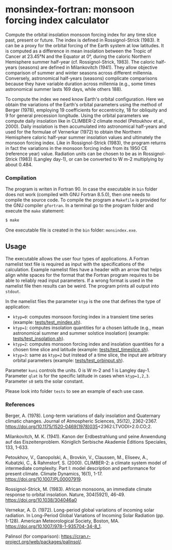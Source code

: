 # monsindex-fortran: monsoon forcing index calculator

Compute the orbital insolation monsoon forcing index for any time slice past, present or future. The index is defined in Rossignol-Strick (1983). It can be a proxy for the orbital forcing of the Earth system at low latitudes. It is computed as a difference in mean insolation between the Tropic of Cancer at 23.45°N and the Equator at 0°, during the caloric Northern Hemisphere summer half-year (cf. Rossignol-Strick, 1983). The caloric half-years (seasons) are defined in Milankovitch (1941). They allow objective comparison of summer and winter seasons across different millennia. Conversely, astronomical half-years (seasons) complicate comparisons because they have variable duration across millennia (e.g., some times astronomical summer lasts 169 days, while others 188). 

To compute the index we need know Earth's orbital configuration. Here we obtain the variations of the Earth's orbital parameters using the method of Berger (1978), employing 19 coefficients for eccentricity, 18 for obliquity and 9 for general precession longitude. Using the orbital parameters we compute daily insolation like in CLIMBER-2 climate model (Petoukhov et al., 2000). Daily insolation is then accumulated into astronomical half-years and used for the formulae of Vernerkar (1972) to obtain the Northern Hemisphere caloric half-year summer insolation values and ultimately the monsoon forcing index. Like in Rossignol-Strick (1983), the program returns in fact the variations in the monsoon forcing index from its 1950 CE (reference year) value. Radiation units can be chosen to be as in Rossignol-Strick (1983) (Langley day-1), or can be converted to W m-2 multiplying by about 0.484.

### Compilation

The program is writen in Fortran 90. In case the executable in `bin` folder does not work (compiled with GNU Fortran 8.5.0), then one needs to compile the source code. To compile the program a `Makefile` is provided for the GNU compiler `gfortran`. In a terminal go to the program folder and execute the `make` statement:

```bash
$ make
```

One executable file is created in the `bin` folder: `monsindex.exe`.

## Usage
The executable allows the user four types of applications. A Fortran namelist text file is required as input with the specifications of the calculation. Example namelist files have a header with an arrow that helps align white spaces for the format that the Fortran program requires to be able to reliably read input parameters. If a wrong format is used in the namelist file then results can be weird. The program prints all output into `stdout`.

In the namelist files the parameter `ktyp` is the one that defines the type of application:

- `ktyp=0`: computes monsoon forcing index in a transient time series (example: [tests/test_mindex.sh](https://github.com/Maduvi/monsindex-fortran/blob/e53c56ce8ec7e75a3a56b36ba825e1076c99b34d/tests/test_mindex.sh)).
- `ktyp=1`: computes insolation quantities for a chosen latitude (e.g., mean astronomical summer and summer solstice insolation) (example: [tests/test_insolation.sh](https://github.com/Maduvi/monsindex-fortran/blob/f5509c88a6d72d944fd4d4bfa08baad3ec05a5a2/tests/test_insolation.sh)).
- `ktyp=2`: computes monsoon forcing index and insolation quantities for a chosen time slice and latitude (example: [tests/test_timeslice.sh](https://github.com/Maduvi/monsindex-fortran/blob/82a02433d4b95ec25125efdaa5c921e359192986/tests/test_timeslice.sh)).
- `ktyp=3`: same as `ktyp=2` but instead of a time slice, the input are arbitrary orbital parameters (example: [tests/test_orbinput.sh](https://github.com/Maduvi/monsindex-fortran/blob/1d2f05f673a4c2c73af6d040ca40a26f54fb90f2/tests/test_orbinput.sh)).

Parameter `kuni` controls the units. 0 is W m-2 and 1 is Langley day-1. Parameter `qlat` is for the specific latitude in cases when `ktyp=1,2,3`. Parameter `s0` sets the solar constant.

Please look into folder `tests` to see an example of each use case.

### References

Berger, A. (1978). Long-term variations of daily insolation and Quaternary climatic changes. Journal of Atmospheric Sciences, 35(12), 2362-2367. https://doi.org/10.1175/1520-0469(1978)035<2362:LTVODI>2.0.CO;2.

Milankovitch, M. K. (1941). Kanon der Erdbestrahlung und seine Anwendung auf das Eiszeitenproblem. Königlich Serbische Akademie Éditions Speciales, 133, 1-633.

Petoukhov, V., Ganopolski, A., Brovkin, V., Claussen, M., Eliseev, A., Kubatzki, C., & Rahmstorf, S. (2000). CLIMBER-2: a climate system model of intermediate complexity. Part I: model description and performance for present climate. Climate Dynamics, 16(1), 1-17. https://doi.org/10.1007/PL00007919.

Rossignol-Strick, M. (1983). African monsoons, an immediate climate response to orbital insolation. Nature, 304(5921), 46-49. https://doi.org/10.1038/304046a0

Vernekar, A. D. (1972). Long-period global variations of incoming solar radiation. In Long-Period Global Variations of Incoming Solar Radiation (pp. 1-128). American Meteorological Society, Boston, MA.  https://doi.org/10.1007/978-1-935704-34-8_1.

Palinsol (for comparison): https://cran.r-project.org/web/packages/palinsol/.
